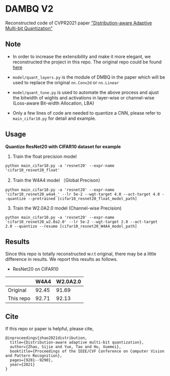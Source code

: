 # DAMBQ V2

Reconstructed code of CVPR2021 paper ["Distribution-aware Adaptive Multi-bit Quantization"](https://openaccess.thecvf.com/content/CVPR2021/papers/Zhao_Distribution-Aware_Adaptive_Multi-Bit_Quantization_CVPR_2021_paper.pdf)

## Note 
* In order to increase the extensibility and make it more elegant, we reconstructed the project in this repo. The original repo could be found [here](https://github.com/sijeh/DAMBQ) 

* `model/quant_layers.py` is the module of DMBQ in the paper which will be used to replace the original `nn.Conv2d` or `nn.Linear`

* `model/quant_tune.py` is used to automate the above process and ajust the bitwidth of wights and activations in layer-wise or channel-wise (Loss-aware Bit-width Allocation, LBA)

* Only a few lines of code are needed to quantize a CNN, please refer to `main_cifar10.py` for detail and example.

## Usage
**Quantize ResNet20 with CIFAR10 dataset for example**

1. Train the float precision model

```
python main_cifar10.py -a 'resnet20' --expr-name 'cifar10_resnet20_float'
```

2. Train the W4A4 model （Global Precison）

```
python main_cifar10.py -a 'resnet20' --expr-name 'cifar10_resnet20_w4a4_' --lr 5e-2 --wgt-target 4.0 --act-target 4.0 --quantize --pretrained [cifar10_resnet20_float_model_path]
```

3. Train the W2.0A2.0 model (Channel-wise Precision)

```
python main_cifar10.py -a 'resnet20' --expr-name 'cifar10_resnet20_w2.0a2.0' --lr 5e-2 --wgt-target 2.0 --act-target 2.0 --quantize --resume [cifar10_resnet20_W4A4_model_path]
```

## Results
Since this repo is totally reconstructed w.r.t original, there may be a little difference in results. We report this results as follows.

* ResNet20 on CIFAR10

|           | W4A4  | W2.0A2.0 |
| --------- | ----- | -------- |
| Original  | 92.45 | 91.69    |
| This repo | 92.71 | 92.13    |


## Cite
If this repo or paper is helpful, please cite,

```
@inproceedings{zhao2021distribution,
  title={Distribution-aware adaptive multi-bit quantization},
  author={Zhao, Sijie and Yue, Tao and Hu, Xuemei},
  booktitle={Proceedings of the IEEE/CVF Conference on Computer Vision and Pattern Recognition},
  pages={9281--9290},
  year={2021}
}
```



